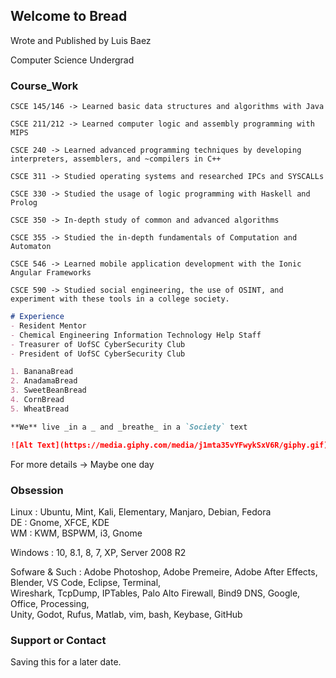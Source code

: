## Welcome to Bread

Wrote and Published by Luis Baez

Computer Science Undergrad 

### Course_Work

    CSCE 145/146 -> Learned basic data structures and algorithms with Java  
    
    CSCE 211/212 -> Learned computer logic and assembly programming with MIPS  
    
    CSCE 240 -> Learned advanced programming techniques by developing interpreters, assemblers, and ~compilers in C++  
    
    CSCE 311 -> Studied operating systems and researched IPCs and SYSCALLs  
    
    CSCE 330 -> Studied the usage of logic programming with Haskell and Prolog  
    
    CSCE 350 -> In-depth study of common and advanced algorithms  
    
    CSCE 355 -> Studied the in-depth fundamentals of Computation and Automaton   
    
    CSCE 546 -> Learned mobile application development with the Ionic Angular Frameworks  
    
    CSCE 590 -> Studied social engineering, the use of OSINT, and experiment with these tools in a college society.  


```markdown
# Experience
- Resident Mentor 
- Chemical Engineering Information Technology Help Staff
- Treasurer of UofSC CyberSecurity Club
- President of UofSC CyberSecurity Club

1. BananaBread
2. AnadamaBread
3. SweetBeanBread
4. CornBread
5. WheatBread

**We** live _in a _ and _breathe_ in a `Society` text

![Alt Text](https://media.giphy.com/media/j1mta35vYFwykSxV6R/giphy.gif)
```

For more details -> Maybe one day

### Obsession

Linux : Ubuntu, Mint, Kali, Elementary, Manjaro, Debian, Fedora  
DE : Gnome, XFCE, KDE  
WM : KWM, BSPWM, i3, Gnome  

Windows : 10, 8.1, 8, 7, XP, Server 2008 R2  

Sofware & Such : Adobe Photoshop, Adobe Premeire, Adobe After Effects, Blender, VS Code, Eclipse, Terminal,   
          Wireshark, TcpDump, IPTables, Palo Alto Firewall, Bind9 DNS, Google, Office, Processing,   
          Unity, Godot, Rufus, Matlab, vim, bash, Keybase, GitHub  

### Support or Contact  
Saving this for a later date.  
